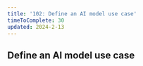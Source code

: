 ```yaml
---
title: '102: Define an AI model use case'
timeToComplete: 30
updated: 2024-2-13
---
```


<QuizAlert text='Heads Up! Quiz material will be flagged like this!' />

## Define an AI model use case
